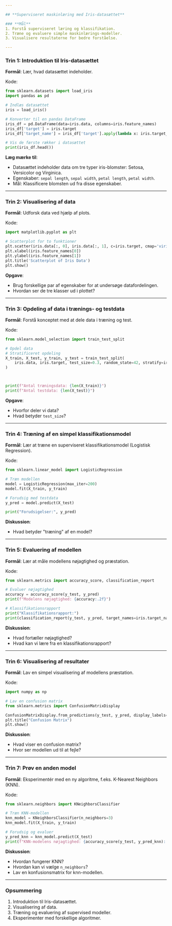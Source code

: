 ```yaml
---

## **Superviseret maskinlæring med Iris-datasættet**

### **Mål**
1. Forstå superviseret læring og klassifikation.
2. Træne og evaluere simple maskinlærings-modeller.
3. Visualisere resultaterne for bedre forståelse.

---
```


### **Trin 1: Introduktion til Iris-datasættet**
**Formål**: Lær, hvad datasættet indeholder.

Kode:
```python
from sklearn.datasets import load_iris
import pandas as pd

# Indlæs datasættet
iris = load_iris()

# Konverter til en pandas DataFrame
iris_df = pd.DataFrame(data=iris.data, columns=iris.feature_names)
iris_df['target'] = iris.target
iris_df['target_name'] = iris_df['target'].apply(lambda x: iris.target_names[x])

# Vis de første rækker i datasættet
print(iris_df.head())
```

**Læg mærke til**:
- Datasættet indeholder data om tre typer iris-blomster: Setosa, Versicolor og Virginica.
- Egenskaber: `sepal length`, `sepal width`, `petal length`, `petal width`.
- Mål: Klassificere blomsten ud fra disse egenskaber.

---

### **Trin 2: Visualisering af data**
**Formål**: Udforsk data ved hjælp af plots.

Kode:
```python
import matplotlib.pyplot as plt

# Scatterplot for to funktioner
plt.scatter(iris.data[:, 0], iris.data[:, 1], c=iris.target, cmap='viridis')
plt.xlabel(iris.feature_names[0])
plt.ylabel(iris.feature_names[1])
plt.title('Scatterplot of Iris Data')
plt.show()
```

**Opgave**:
- Brug forskellige par af egenskaber for at undersøge datafordelingen.
- Hvordan ser de tre klasser ud i plottet?

---

### **Trin 3: Opdeling af data i trænings- og testdata**
**Formål**: Forstå konceptet med at dele data i træning og test.

Kode:
```python
from sklearn.model_selection import train_test_split

# Opdel data
# Stratificeret opdeling
X_train, X_test, y_train, y_test = train_test_split(
    iris.data, iris.target, test_size=0.3, random_state=42, stratify=iris.target
)



print(f"Antal træningsdata: {len(X_train)}")
print(f"Antal testdata: {len(X_test)}")

```

**Opgave**:
- Hvorfor deler vi data?
- Hvad betyder `test_size`?

---

### **Trin 4: Træning af en simpel klassifikationsmodel**
**Formål**: Lær at træne en superviseret klassifikationsmodel (Logistisk Regression).

Kode:
```python
from sklearn.linear_model import LogisticRegression

# Træn modellen
model = LogisticRegression(max_iter=200)
model.fit(X_train, y_train)

# Forudsig med testdata
y_pred = model.predict(X_test)

print("Forudsigelser:", y_pred)
```

**Diskussion**:
- Hvad betyder "træning" af en model?
  

---

### **Trin 5: Evaluering af modellen**
**Formål**: Lær at måle modellens nøjagtighed og præstation.

Kode:
```python
from sklearn.metrics import accuracy_score, classification_report

# Evaluer nøjagtighed
accuracy = accuracy_score(y_test, y_pred)
print(f"Modelens nøjagtighed: {accuracy:.2f}")

# Klassifikationsrapport
print("Klassifikationsrapport:")
print(classification_report(y_test, y_pred, target_names=iris.target_names))
```

**Diskussion**:
- Hvad fortæller nøjagtighed?
- Hvad kan vi lære fra en klassifikationsrapport?

---

### **Trin 6: Visualisering af resultater**
**Formål**: Lav en simpel visualisering af modellens præstation.

Kode:
```python
import numpy as np

# Lav en confusion matrix
from sklearn.metrics import ConfusionMatrixDisplay

ConfusionMatrixDisplay.from_predictions(y_test, y_pred, display_labels=iris.target_names, cmap='viridis')
plt.title("Confusion Matrix")
plt.show()
```

**Diskussion**:
- Hvad viser en confusion matrix?
- Hvor ser modellen ud til at fejle?

---

### **Trin 7: Prøv en anden model**
**Formål**: Eksperimentér med en ny algoritme, f.eks. K-Nearest Neighbors (KNN).

Kode:
```python
from sklearn.neighbors import KNeighborsClassifier

# Træn KNN-modellen
knn_model = KNeighborsClassifier(n_neighbors=3)
knn_model.fit(X_train, y_train)

# Forudsig og evaluer
y_pred_knn = knn_model.predict(X_test)
print(f"KNN-modelens nøjagtighed: {accuracy_score(y_test, y_pred_knn):.2f}")
```

**Diskussion**:
- Hvordan fungerer KNN?
- Hvordan kan vi vælge `n_neighbors`?
- Lav en konfusionsmatrix for knn-modellen.

---

### **Opsummering**
1. Introduktion til Iris-datasættet.
2. Visualisering af data.
3. Træning og evaluering af supervised modeller.
4. Eksperimenter med forskellige algoritmer.

